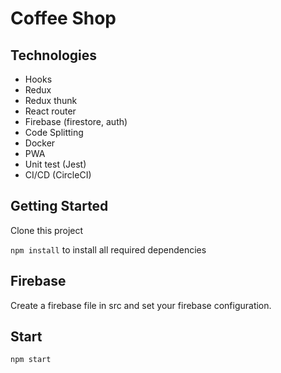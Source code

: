 # Coffee Shop

## Technologies

- Hooks
- Redux
- Redux thunk
- React router
- Firebase (firestore, auth)
- Code Splitting
- Docker
- PWA
- Unit test (Jest)
- CI/CD (CircleCI)


## Getting Started

Clone this project

`npm install` to install all required dependencies

## Firebase

Create a firebase file in src and set your firebase configuration.

## Start

`npm start`
